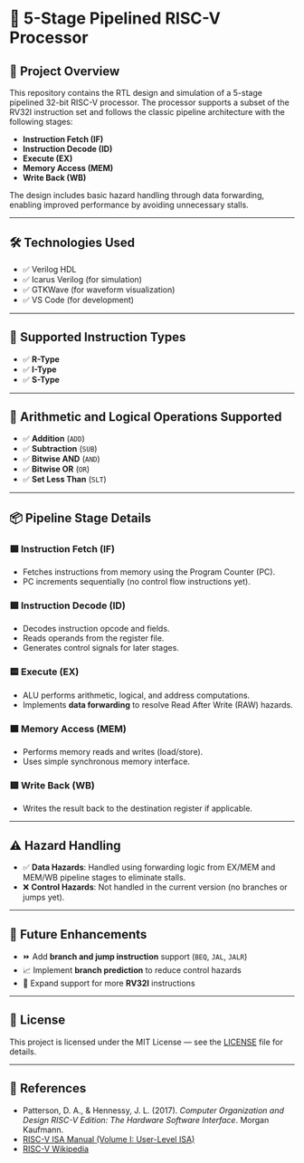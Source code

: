 # 🚀 5-Stage Pipelined RISC-V Processor

## 📌 Project Overview

This repository contains the RTL design and simulation of a 5-stage pipelined 32-bit RISC-V processor. The processor supports a subset of the RV32I instruction set and follows the classic pipeline architecture with the following stages:

- **Instruction Fetch (IF)**
- **Instruction Decode (ID)**
- **Execute (EX)**
- **Memory Access (MEM)**
- **Write Back (WB)**

The design includes basic hazard handling through data forwarding, enabling improved performance by avoiding unnecessary stalls.

---

## 🛠️ Technologies Used

- ✅ Verilog HDL
- ✅ Icarus Verilog (for simulation)
- ✅ GTKWave (for waveform visualization)
- ✅ VS Code (for development)

---

## 🧮 Supported Instruction Types

- ✅ **R-Type** 
- ✅ **I-Type** 
- ✅ **S-Type**

---

## 🧠 Arithmetic and Logical Operations Supported

- ✅ **Addition** (`ADD`)
- ✅ **Subtraction** (`SUB`)
- ✅ **Bitwise AND** (`AND`)
- ✅ **Bitwise OR** (`OR`)
- ✅ **Set Less Than** (`SLT`)

---

## 📦 Pipeline Stage Details

### 🟦 Instruction Fetch (IF)
- Fetches instructions from memory using the Program Counter (PC).
- PC increments sequentially (no control flow instructions yet).

### 🟩 Instruction Decode (ID)
- Decodes instruction opcode and fields.
- Reads operands from the register file.
- Generates control signals for later stages.

### 🟨 Execute (EX)
- ALU performs arithmetic, logical, and address computations.
- Implements **data forwarding** to resolve Read After Write (RAW) hazards.

### 🟧 Memory Access (MEM)
- Performs memory reads and writes (load/store).
- Uses simple synchronous memory interface.

### 🟥 Write Back (WB)
- Writes the result back to the destination register if applicable.

---

## ⚠️ Hazard Handling

- ✅ **Data Hazards**: Handled using forwarding logic from EX/MEM and MEM/WB pipeline stages to eliminate stalls.
- ❌ **Control Hazards**: Not handled in the current version (no branches or jumps yet).

---

## 🚀 Future Enhancements

- ⏩ Add **branch and jump instruction** support (`BEQ`, `JAL`, `JALR`)
- 📈 Implement **branch prediction** to reduce control hazards
- 🔧 Expand support for more **RV32I** instructions

---

## 📄 License

This project is licensed under the MIT License — see the [LICENSE](./LICENSE) file for details.

---

## 🔗 References

- Patterson, D. A., & Hennessy, J. L. (2017). *Computer Organization and Design RISC-V Edition: The Hardware Software Interface*. Morgan Kaufmann.
- [RISC-V ISA Manual (Volume I: User-Level ISA)](https://riscv.org/technical/specifications/)
- [RISC-V Wikipedia](https://en.wikipedia.org/wiki/RISC-V)
